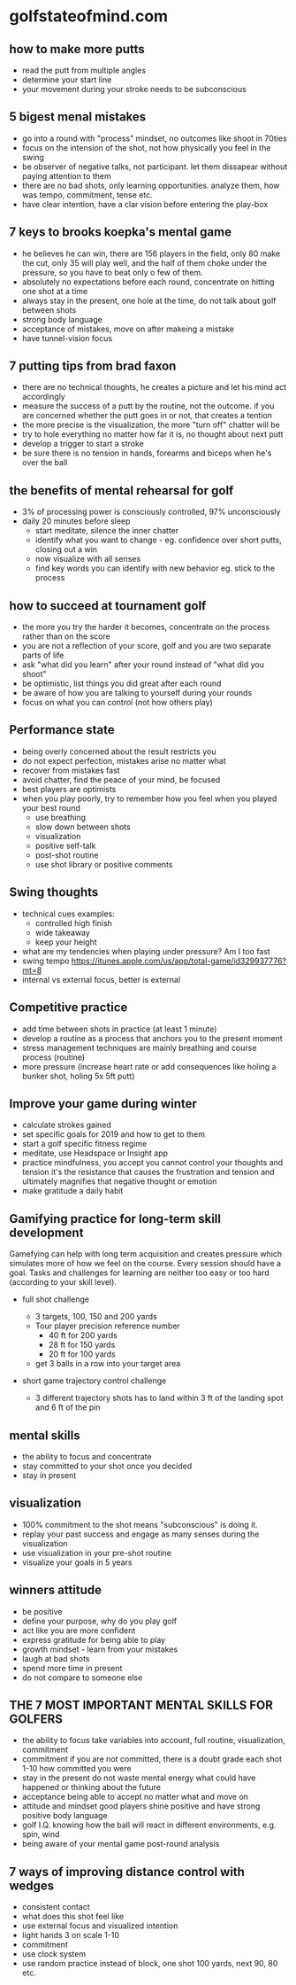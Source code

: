 # golfstateofmind.com
## how to make more putts
* read the putt from multiple angles
* determine your start line
* your movement during your stroke needs to be subconscious


## 5 bigest menal mistakes
* go into a round with "process" mindset, no outcomes like shoot in 70ties
* focus on the intension of the shot, not how physically you feel in the swing
* be observer of negative talks, not participant. let them dissapear without paying attention to them
* there are no bad shots, only learning opportunities. analyze them, how was tempo, commitment, tense etc.
* have clear intention, have a clar vision before entering the play-box

## 7 keys to brooks koepka's mental game
* he believes he can win, there are 156 players in the field, only 80 make the cut, only 35 will play well, and the half of them choke under the pressure, so you have to beat only o few of them.
* absolutely no expectations before each round, concentrate on hitting one shot at a time
* always stay in the present, one hole at the time, do not talk about golf between shots
* strong body language
* acceptance of mistakes, move on after makeing a mistake
* have tunnel-vision focus

## 7 putting tips from brad faxon
* there are no technical thoughts, he creates a picture and let his mind act accordingly
* measure the success of a putt by the routine, not the outcome. if you are concerned whether the putt goes in or not, that creates a tention
* the more precise is the visualization, the more "turn off" chatter will be
* try to hole everything no matter how far it is, no thought about next putt
* develop a trigger to start a stroke
* be sure there is no tension in hands, forearms and biceps when he's over the ball

## the benefits of mental rehearsal for golf
* 3% of processing power is consciously controlled, 97% unconsciously
* daily 20 minutes before sleep
  - start meditate, silence the inner chatter
  - identify what you want to change - eg. confidence over short putts, closing out a win
  - now visualize with all senses
  - find key words you can identify with new behavior eg. stick to the process

## how to succeed at tournament golf
* the more you try the harder it becomes, concentrate on the process rather than on the score
* you are not a reflection of your score, golf and you are two separate parts of life
* ask "what did you learn" after your round instead of "what did you shoot"
* be optimistic, list things you did great after each round
* be aware of how you are talking to yourself during your rounds
* focus on what you can control (not how others play)

## Performance state
* being overly concerned about the result restricts you
* do not expect perfection, mistakes arise no matter what
* recover from mistakes fast
* avoid chatter, find the peace of your mind, be focused
* best players are optimists
* when you play poorly, try to remember how you feel when you played your best round
  * use breathing
  * slow down between shots
  * visualization
  * positive self-talk
  * post-shot routine
  * use shot library or positive comments

## Swing thoughts
* technical cues examples:
  - controlled high finish
  - wide takeaway
  - keep your height
* what are my tendencies when playing under pressure? Am I too fast
* swing tempo https://itunes.apple.com/us/app/total-game/id329937776?mt=8
* internal vs external focus, better is external  

## Competitive practice
* add time between shots in practice (at least 1 minute)
* develop a routine as a process that anchors you to the present moment
* stress management techniques are mainly breathing and course process (routine)
* more pressure (increase heart rate or add consequences like holing a bunker shot, holing 5x 5ft putt)

## Improve your game during winter
* calculate strokes gained
* set specific goals for 2019 and how to get to them
* start a golf specific fitness regime
* meditate, use Headspace or Insight app
* practice mindfulness, you accept you cannot control your thoughts and tension
 it's the resistance that causes the frustration and tension and ultimately magnifies that negative thought or emotion
* make gratitude a daily habit

## Gamifying practice for long-term skill development
Gamefying can help with long term acquisition and creates pressure which simulates more of how we feel on the course.
Every session should have a goal.
Tasks and challenges for learning are neither too easy or too hard (according to your skill level).

* full shot challenge
  * 3 targets, 100, 150 and 200 yards
  * Tour player precision reference number
    * 40 ft for 200 yards
    * 28 ft for 150 yards
    * 20 ft for 100 yards
  * get 3 balls in a row into your target area

* short game trajectory control challenge
  * 3 different trajectory shots has to land within 3 ft of the landing spot and 6 ft of the pin

## mental skills
* the ability to focus and concentrate
* stay committed to your shot once you decided
* stay in present

## visualization
* 100% commitment to the shot means "subconscious" is doing it.
* replay your past success and engage as many senses during the visualization
* use visualization in your pre-shot routine
* visualize your goals in 5 years


## winners attitude
* be positive
* define your purpose, why do you play golf
* act like you are more confident
* express gratitude for being able to play
* growth mindset - learn from your mistakes
* laugh at bad shots
* spend more time in present
* do not compare to someone else

## THE 7 MOST IMPORTANT MENTAL SKILLS FOR GOLFERS
* the ability to focus
  take variables into account, full routine, visualization, commitment
* commitment
  if you are not committed, there is a doubt
  grade each shot 1-10 how committed you were
* stay in the present
  do not waste mental energy what could have happened or thinking about the future
* acceptance
  being able to accept no matter what and move on
* attitude and mindset
  good players shine positive and have strong positive body language
* golf I.Q.
  knowing how the ball will react in different environments, e.g. spin, wind
* being aware of your mental game
  post-round analysis

## 7 ways of improving distance control with wedges
* consistent contact
* what does this shot feel like
* use external focus and visualized intention
* light hands 3 on scale 1-10
* commitment
* use clock system
* use random practice instead of block, one shot 100 yards, next 90, 80 etc.
